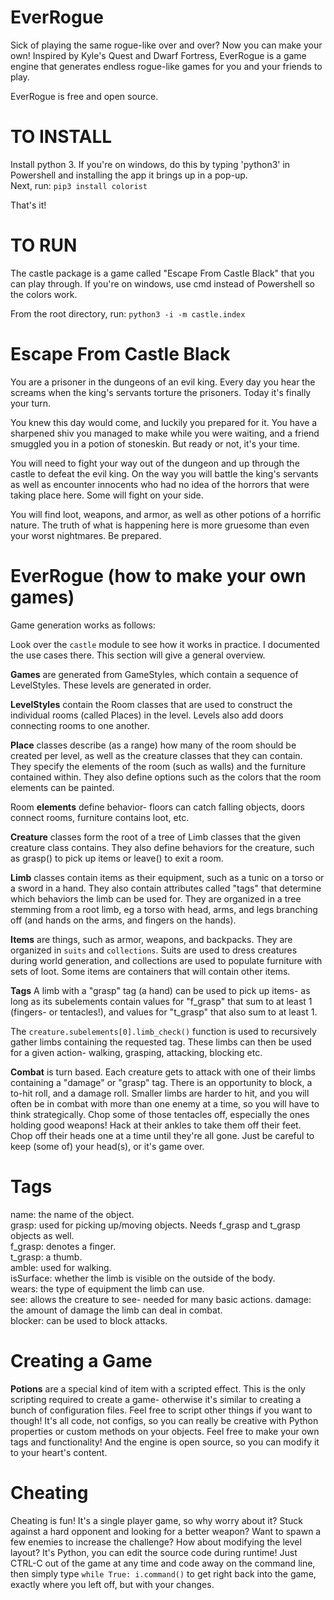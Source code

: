 # EverRogue
Sick of playing the same rogue-like over and over? Now you can make your own! Inspired by Kyle's Quest and Dwarf Fortress, EverRogue is a game engine that generates endless rogue-like games for you and your friends to play.

EverRogue is free and open source.

# TO INSTALL
Install python 3. If you're on windows, do this by typing 'python3' in Powershell and installing the app it brings up in a pop-up.  
Next, run: `pip3 install colorist`

That's it!

# TO RUN
The castle package is a game called "Escape From Castle Black" that you can play through. If you're on windows, use cmd instead of Powershell so the colors work.   

From the root directory, run: `python3 -i -m castle.index`

# Escape From Castle Black
You are a prisoner in the dungeons of an evil king. Every day you hear the screams when the king's servants torture the prisoners. Today it's finally your turn.

You knew this day would come, and luckily you prepared for it. You have a sharpened shiv you managed to make while you were waiting, and a friend smuggled you in a potion of stoneskin. But ready or not, it's your time.

You will need to fight your way out of the dungeon and up through the castle to defeat the evil king. On the way you will battle the king's servants as well as encounter innocents who had no idea of the horrors that were taking place here. Some will fight on your side. 

You will find loot, weapons, and armor, as well as other potions of a horrific nature. The truth of what is happening here is more gruesome than even your worst nightmares. Be prepared.

# EverRogue (how to make your own games)
Game generation works as follows:

Look over the `castle` module to see how it works in practice. I documented the use cases there. This section will give a general overview.

**Games** are generated from GameStyles, which contain a sequence of LevelStyles. These levels are generated in order.

**LevelStyles** contain the Room classes that are used to construct the individual rooms (called Places) in the level. Levels also add doors connecting rooms to one another.

**Place** classes describe (as a range) how many of the room should be created per level, as well as the creature classes that they can contain. They specify the elements of the room (such as walls) and the furniture contained within. They also define options such as the colors that the room elements can be painted.

Room **elements** define behavior- floors can catch falling objects, doors connect rooms, furniture contains loot, etc.

**Creature** classes form the root of a tree of Limb classes that the given creature class contains. They also define behaviors for the creature, such as grasp() to pick up items or leave() to exit a room.

**Limb** classes contain items as their equipment, such as a tunic on a torso or a sword in a hand. They also contain attributes called "tags" that determine which behaviors the limb can be used for. They are organized in a tree stemming from a root limb, eg a torso with head, arms, and legs branching off (and hands on the arms, and fingers on the hands). 

**Items** are things, such as armor, weapons, and backpacks. They are organized in `suits` and `collections`. Suits are used to dress creatures during world generation, and collections are used to populate furniture with sets of loot. Some items are containers that will contain other items.

**Tags**
A limb with a "grasp" tag (a hand) can be used to pick up items- as long as its subelements contain values for "f\_grasp" that sum to at least 1 (fingers- or tentacles!), and values for "t\_grasp" that also sum to at least 1.

The `creature.subelements[0].limb_check()` function is used to recursively gather limbs containing the requested tag. These limbs can then be used for a given action- walking, grasping, attacking, blocking etc.

**Combat** is turn based. Each creature gets to attack with one of their limbs containing a "damage" or "grasp" tag. There is an opportunity to block, a to-hit roll, and a damage roll. Smaller limbs are harder to hit, and you will often be in combat with more than one enemy at a time, so you will have to think strategically. Chop some of those tentacles off, especially the ones holding good weapons! Hack at their ankles to take them off their feet. Chop off their heads one at a time until they're all gone. Just be careful to keep (some of) your head(s), or it's game over.

# Tags
name: the name of the object.   
grasp: used for picking up/moving objects. Needs f_grasp and t_grasp objects as well.   
f_grasp: denotes a finger.  
t_grasp: a thumb.   
amble: used for walking.    
isSurface: whether the limb is visible on the outside of the body.  
wears: the type of equipment the limb can use.  
see: allows the creature to see- needed for many basic actions. 
damage: the amount of damage the limb can deal in combat.   
blocker: can be used to block attacks.  

# Creating a Game
**Potions** are a special kind of item with a scripted effect. This is the only scripting required to create a game- otherwise it's similar to creating a bunch of configuration files. Feel free to script other things if you want to though! It's all code, not configs, so you can really be creative with Python properties or custom methods on your objects. Feel free to make your own tags and functionality! And the engine is open source, so you can modify it to your heart's content.

# Cheating
Cheating is fun! It's a single player game, so why worry about it? Stuck against a hard opponent and looking for a better weapon? Want to spawn a few enemies to increase the challenge? How about modifying the level layout? It's Python, you can edit the source code during runtime! Just CTRL-C out of the game at any time and code away on the command line, then simply type `while True: i.command()` to get right back into the game, exactly where you left off, but with your changes.
